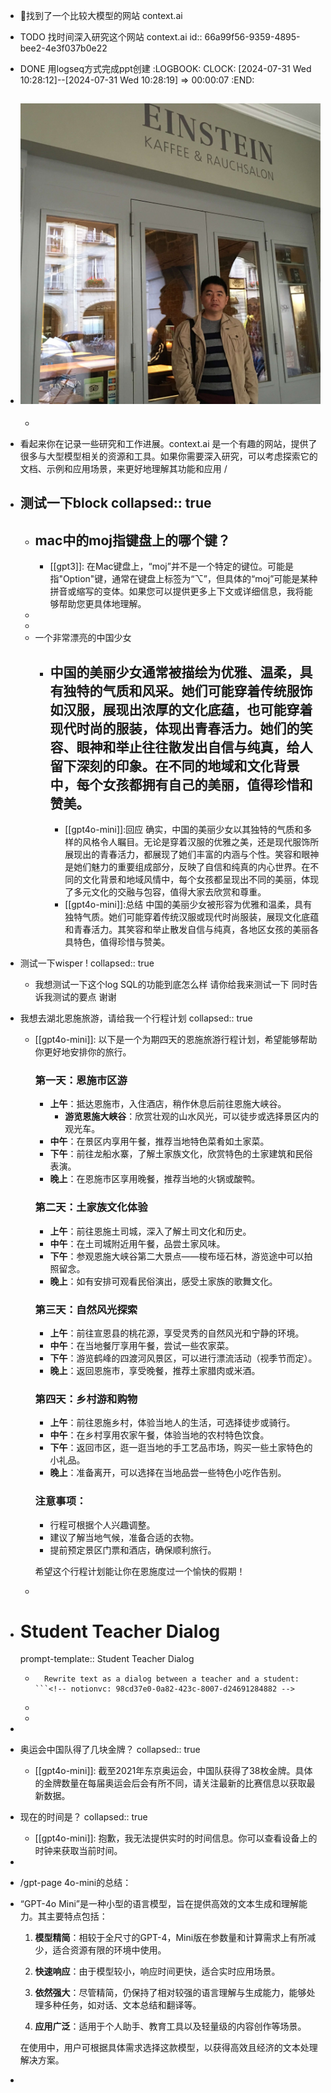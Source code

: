 - 🩷找到了一个比较大模型的网站 context.ai
- TODO 找时间深入研究这个网站 context.ai
  id:: 66a99f56-9359-4895-bee2-4e3f037b0e22
- DONE 用logseq方式完成ppt创建
  :LOGBOOK:
  CLOCK: [2024-07-31 Wed 10:28:12]--[2024-07-31 Wed 10:28:19] =>  00:00:07
  :END:
- ![爱因斯坦房前2.JPG](../assets/爱因斯坦房前2_1722394867224_0.JPG)
	-
	-
- 看起来你在记录一些研究和工作进展。context.ai 是一个有趣的网站，提供了很多与大型模型相关的资源和工具。如果你需要深入研究，可以考虑探索它的文档、示例和应用场景，来更好地理解其功能和应用 /
- 测试一下block
  collapsed:: true
	-
	- mac中的moj指键盘上的哪个键？
		-
		- [[gpt3]]:
		  在Mac键盘上，“moj”并不是一个特定的键位。可能是指"Option"键，通常在键盘上标签为“⌥”，但具体的“moj”可能是某种拼音或缩写的变体。如果您可以提供更多上下文或详细信息，我将能够帮助您更具体地理解。
	-
	-
	- 一个非常漂亮的中国少女
		- 中国的美丽少女通常被描绘为优雅、温柔，具有独特的气质和风采。她们可能穿着传统服饰如汉服，展现出浓厚的文化底蕴，也可能穿着现代时尚的服装，体现出青春活力。她们的笑容、眼神和举止往往散发出自信与纯真，给人留下深刻的印象。在不同的地域和文化背景中，每个女孩都拥有自己的美丽，值得珍惜和赞美。
			-
			- [[gpt4o-mini]]:回应
			  确实，中国的美丽少女以其独特的气质和多样的风格令人瞩目。无论是穿着汉服的优雅之美，还是现代服饰所展现出的青春活力，都展现了她们丰富的内涵与个性。笑容和眼神是她们魅力的重要组成部分，反映了自信和纯真的内心世界。在不同的文化背景和地域风情中，每个女孩都呈现出不同的美丽，体现了多元文化的交融与包容，值得大家去欣赏和尊重。
			- [[gpt4o-mini]]:总结
			  中国的美丽少女被形容为优雅和温柔，具有独特气质。她们可能穿着传统汉服或现代时尚服装，展现文化底蕴和青春活力。其笑容和举止散发自信与纯真，各地区女孩的美丽各具特色，值得珍惜与赞美。
- 测试一下wisper !
  collapsed:: true
	- 我想测试一下这个log SQL的功能到底怎么样 请你给我来测试一下 同时告诉我测试的要点 谢谢
- 我想去湖北恩施旅游，请给我一个行程计划
  collapsed:: true
	- [[gpt4o-mini]]:
	  以下是一个为期四天的恩施旅游行程计划，希望能够帮助你更好地安排你的旅行。
	  
	  ### 第一天：恩施市区游
	  - **上午**：抵达恩施市，入住酒店，稍作休息后前往恩施大峡谷。
	    - **游览恩施大峡谷**：欣赏壮观的山水风光，可以徒步或选择景区内的观光车。
	  - **中午**：在景区内享用午餐，推荐当地特色菜肴如土家菜。
	  - **下午**：前往龙船水寨，了解土家族文化，欣赏特色的土家建筑和民俗表演。
	  - **晚上**：在恩施市区享用晚餐，推荐当地的火锅或酸鸭。
	  
	  ### 第二天：土家族文化体验
	  - **上午**：前往恩施土司城，深入了解土司文化和历史。
	  - **中午**：在土司城附近用午餐，品尝土家风味。
	  - **下午**：参观恩施大峡谷第二大景点——梭布垭石林，游览途中可以拍照留念。
	  - **晚上**：如有安排可观看民俗演出，感受土家族的歌舞文化。
	  
	  ### 第三天：自然风光探索
	  - **上午**：前往宣恩县的桃花源，享受灵秀的自然风光和宁静的环境。
	  - **中午**：在当地餐厅享用午餐，尝试一些农家菜。
	  - **下午**：游览鹤峰的四渡河风景区，可以进行漂流活动（视季节而定）。
	  - **晚上**：返回恩施市，享受晚餐，推荐土家腊肉或米酒。
	  
	  ### 第四天：乡村游和购物
	  - **上午**：前往恩施乡村，体验当地人的生活，可选择徒步或骑行。
	  - **中午**：在乡村享用农家午餐，体验当地的农村特色饮食。
	  - **下午**：返回市区，逛一逛当地的手工艺品市场，购买一些土家特色的小礼品。
	  - **晚上**：准备离开，可以选择在当地品尝一些特色小吃作告别。
	  
	  ### 注意事项：
	  - 行程可根据个人兴趣调整。
	  - 建议了解当地气候，准备合适的衣物。
	  - 提前预定景区门票和酒店，确保顺利旅行。
	  
	  希望这个行程计划能让你在恩施度过一个愉快的假期！
	-
- # Student Teacher Dialog
  prompt-template:: Student Teacher Dialog
	- ```prompt
	    Rewrite text as a dialog between a teacher and a student:
	  ```<!-- notionvc: 98cd37e0-0a82-423c-8007-d24691284882 -->
	-
	-
-
- 奥运会中国队得了几块金牌？
  collapsed:: true
	- [[gpt4o-mini]]:
	  截至2021年东京奥运会，中国队获得了38枚金牌。具体的金牌数量在每届奥运会后会有所不同，请关注最新的比赛信息以获取最新数据。
- 现在的时间是？
  collapsed:: true
	- [[gpt4o-mini]]:
	  抱歉，我无法提供实时的时间信息。你可以查看设备上的时钟来获取当前时间。
-
- /gpt-page 4o-mini的总结：
- “GPT-4o Mini”是一种小型的语言模型，旨在提供高效的文本生成和理解能力。其主要特点包括：
  
  1. **模型精简**：相较于全尺寸的GPT-4，Mini版在参数量和计算需求上有所减少，适合资源有限的环境中使用。
  
  2. **快速响应**：由于模型较小，响应时间更快，适合实时应用场景。
  
  3. **依然强大**：尽管精简，仍保持了相对较强的语言理解与生成能力，能够处理多种任务，如对话、文本总结和翻译等。
  
  4. **应用广泛**：适用于个人助手、教育工具以及轻量级的内容创作等场景。
  
  在使用中，用户可根据具体需求选择这款模型，以获得高效且经济的文本处理解决方案。
-
